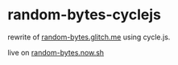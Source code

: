 # random-bytes-cyclejs

rewrite of [random-bytes.glitch.me](https://random-bytes.glitch.me) using cycle.js.

live on [random-bytes.now.sh](https://random-bytes.now.sh)
